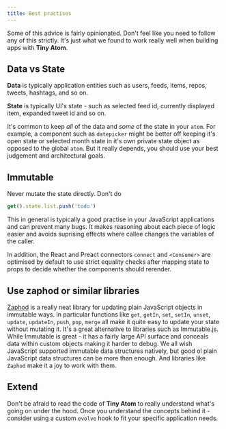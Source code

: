 ```yaml
---
title: Best practises
---
```


Some of this advice is fairly opinionated. Don't feel like you need to follow any of this strictly. It's just what we found to work really well when building apps with **Tiny Atom**.

## Data vs State

**Data** is typically application entities such as users, feeds, items, repos, tweets, hashtags, and so on.

**State** is typically UI's state - such as selected feed id, currently displayed item, expanded tweet id and so on.

It's common to keep *all* of the data and *some* of the state in your `atom`. For example, a component such as `datepicker` might be better off keeping it's open state or selected month state in it's own private state object as opposed to the global `atom`. But it really depends, you should use your best judgement and architectural goals.

## Immutable

Never mutate the state directly. Don't do

```js
get().state.list.push('todo')
```

This in general is typically a good practise in your JavaScript applications and can prevent many bugs. It makes reasoning about each piece of logic easier and avoids suprising effects where callee changes the variables of the caller. 

In addition, the React and Preact connectors `connect` and `<Consumer>` are optimised by default to use strict equality checks after mapping state to props to decide whether the components should rerender.

## Use zaphod or similar libraries

[Zaphod](https://zaphod.surge.sh/) is a really neat library for updating plain JavaScript objects in immutable ways. In particular functions like `get`, `getIn`, `set`, `setIn`, `unset`, `update`, `updateIn`, `push`, `pop`, `merge` all make it quite easy to update your state without mutating it. It's a great alternative to libraries such as Immutable.js. While Immutable is great - it has a fairly large API surface and conceals data within custom objects making it harder to debug. We all wish JavaScript supported immutable data structures natively, but good ol plain JavaScript data structures can be more than enough. And libraries like `Zaphod` make it a joy to work with them.

## Extend

Don't be afraid to read the code of **Tiny Atom** to really understand what's going on under the hood. Once you understand the concepts behind it - consider using a custom `evolve` hook to fit your specific application needs.
